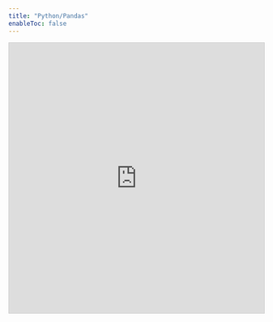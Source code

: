 ```yaml
---
title: "Python/Pandas"
enableToc: false
---
```

<iframe class="airtable-embed" src="https://airtable.com/embed/shrCsyfSPa9edJKrn?backgroundColor=blue&viewControls=on" frameborder="0" onmousewheel="" width="100%" height="533" style="background: transparent; border: 1px solid #ccc;"></iframe>